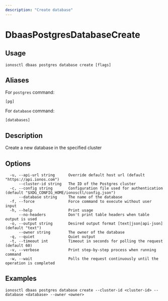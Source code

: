 ```yaml
---
description: "Create database"
---
```


# DbaasPostgresDatabaseCreate

## Usage

```text
ionosctl dbaas postgres database create [flags]
```

## Aliases

For `postgres` command:

```text
[pg]
```

For `database` command:

```text
[databases]
```

## Description

Create a new database in the specified cluster

## Options

```text
  -u, --api-url string      Override default host url (default "https://api.ionos.com")
      --cluster-id string   The ID of the Postgres cluster
  -c, --config string       Configuration file used for authentication (default "$XDG_CONFIG_HOME/ionosctl/config.json")
      --database string     The name of the database
  -f, --force               Force command to execute without user input
  -h, --help                Print usage
      --no-headers          Don't print table headers when table output is used
  -o, --output string       Desired output format [text|json|api-json] (default "text")
      --owner string        The owner of the database
  -q, --quiet               Quiet output
  -t, --timeout int         Timeout in seconds for polling the request (default 60)
  -v, --verbose             Print step-by-step process when running command
  -w, --wait                Polls the request continuously until the operation is completed
```

## Examples

```text
ionosctl dbaas postgres database create --cluster-id <cluster-id> --database <database> --owner <owner>
```

